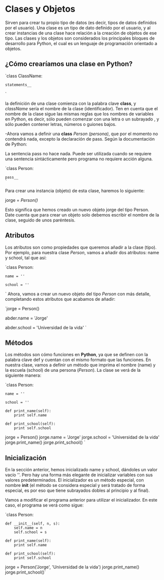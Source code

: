 # Clases y Objetos #

 Sirven para crear tu propio tipo de datos (es decir, tipos de datos definidos por el usuario). Una clase es un tipo de dato definido por el usuario, y al crear instancias de una clase hace relación a la creación de objetos de ese tipo. Las clases y los objetos son considerados los principales bloques de desarrollo para Python, el cual es un lenguaje de programación orientado a objetos.

 ## ¿Cómo crearíamos una clase en Python? ##

 `class ClassName:

    statements__
`

la definición de una clase comienza con la palabra clave __class__, y *className* sería el nombre de la clase (identificador). Ten en cuenta que el nombre de la clase sigue las mismas reglas que los nombres de variables en Python, es decir, sólo pueden comenzar con una letra o un subrayado , y sólo pueden contener letras, números o guiones bajos.

-Ahora vamos a definir una __class__ *Person (persona)*, que por el momento no contendrá nada, excepto la declaración de pass. Según la documentación de Python:

La sentencia pass no hace nada. Puede ser utilizada cuando se requiere una sentencia sintácticamente pero programa no requiere acción alguna.

`class Person:

    pass__
    `

Para crear una instancia (objeto) de esta clase, haremos lo siguiente:

jorge =  *Person()*

Esto significa que hemos creado un nuevo objeto jorge del tipo Person. Date cuenta que para crear un objeto solo debemos escribir el nombre de la clase, seguido de unos paréntesis.

## Atributos ##

Los atributos son como propiedades que queremos añadir a la clase (tipo). Por ejemplo, para nuestra clase *Person*, vamos a añadir dos atributos: name y school, tal que así:

`class Person:

    name = ''

    school = ''
`
Ahora, vamos a crear un nuevo objeto del tipo *Person* con más detalle, completando estos atributos que acabamos de añadir:

`jorge = Person()

abder.name = 'Jorge'

abder.school = 'Universidad de la vida'
`

## Métodos ##
Los métodos son cómo funciones en **Python**, ya que se definen con la palabra clave def y cuentan con el mismo formato que las funciones. En nuestra clase, vamos a definir un método que imprima el nombre (name) y la escuela (school) de una persona (*Person*). La clase se verá de la siguiente manera:

`class Person:

    name = ''

    school = ''

    def print_name(self):
        print self.name

    def print_school(self):
        print self.school

jorge = Person()
jorge.name = 'Jorge'
jorge.school = 'Universidad de la vida'
jorge.print_name()
jorge.print_school()
`

## Inicialización ##


En la sección anterior, hemos inicializado name y school, dándoles un valor vacío ''. Pero hay una forma más elegante de inicializar variables con sus valores predeterminados. El inicializador es un método especial, con nombre __init__ (el método se considera especial y será tratado de forma especial, es por eso que tiene subrayados dobles al principio y al final).

Vamos a modificar el programa anterior para utilizar el inicializador. En este caso, el programa se verá como sigue:

`class Person:

    def __init__(self, n, s):
        self.name = n
        self.school = s

    def print_name(self):
        print self.name

    def print_school(self):
        print self.school

jorge = Person('Jorge', 'Universidad de la vida')
jorge.print_name()
jorge.print_school()`
